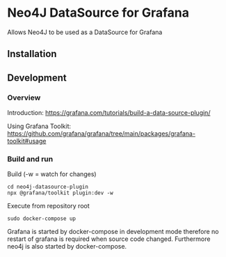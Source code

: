 # Neo4J DataSource for Grafana
Allows Neo4J to be used as a DataSource for Grafana

## Installation


## Development
### Overview
Introduction: https://grafana.com/tutorials/build-a-data-source-plugin/

Using Grafana Toolkit: https://github.com/grafana/grafana/tree/main/packages/grafana-toolkit#usage


### Build and run

Build (-w = watch for changes)
```
cd neo4j-datasource-plugin
npx @grafana/toolkit plugin:dev -w
```

Execute from repository root
```
sudo docker-compose up
```

Grafana is started by docker-compose in development mode therefore no restart of grafana is required when source code changed. Furthermore neo4j is also started by docker-compose.

